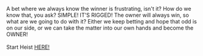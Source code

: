A bet where we always know the winner is frustrating, isn't it? How do we know that, you ask? SIMPLE! IT'S RIGGED! The owner will always win, so what are we going to do with it? Either we keep betting and hope that odd is on our side, or we can take the matter into our own hands and become the OWNER!&nbsp;  
&nbsp;  
Start Heist [HERE!](http://127.0.0.1:40009)